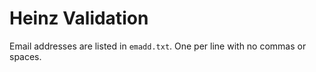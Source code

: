 # Heinz Validation

Email addresses are listed in `emadd.txt`. One per line with no commas or spaces.
